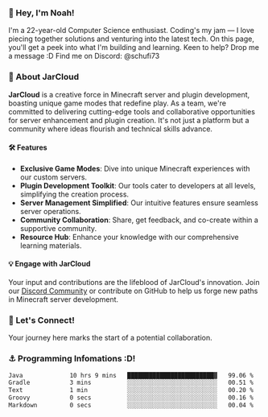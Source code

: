 ### 👋 Hey, I'm Noah!
I'm a 22-year-old Computer Science enthusiast. Coding's my jam — I love piecing together solutions and venturing into the latest tech. On this page, you'll get a peek into what I'm building and learning. Keen to help? Drop me a message :D 
Find me on Discord: @schufi73

### 🚀 About JarCloud
**JarCloud** is a creative force in Minecraft server and plugin development, boasting unique game modes that redefine play. As a team, we're committed to delivering cutting-edge tools and collaborative opportunities for server enhancement and plugin creation. It's not just a platform but a community where ideas flourish and technical skills advance.

#### 🛠 Features
- **Exclusive Game Modes**: Dive into unique Minecraft experiences with our custom servers.
- **Plugin Development Toolkit**: Our tools cater to developers at all levels, simplifying the creation process.
- **Server Management Simplified**: Our intuitive features ensure seamless server operations.
- **Community Collaboration**: Share, get feedback, and co-create within a supportive community.
- **Resource Hub**: Enhance your knowledge with our comprehensive learning materials.

#### 💡 Engage with JarCloud
Your input and contributions are the lifeblood of JarCloud's innovation. Join our [Discord Community](https://discord.gg/crVnjZGVpx) or contribute on GitHub to help us forge new paths in Minecraft server development.

### 🤝 Let's Connect!
Your journey here marks the start of a potential collaboration.

### ⚓ Programming Infomations :D!
<!--START_SECTION:waka-->

```txt
Java             10 hrs 9 mins   ████████████████████████▓   99.06 %
Gradle           3 mins          ░░░░░░░░░░░░░░░░░░░░░░░░░   00.51 %
Text             1 min           ░░░░░░░░░░░░░░░░░░░░░░░░░   00.20 %
Groovy           0 secs          ░░░░░░░░░░░░░░░░░░░░░░░░░   00.16 %
Markdown         0 secs          ░░░░░░░░░░░░░░░░░░░░░░░░░   00.04 %
```

<!--END_SECTION:waka-->
